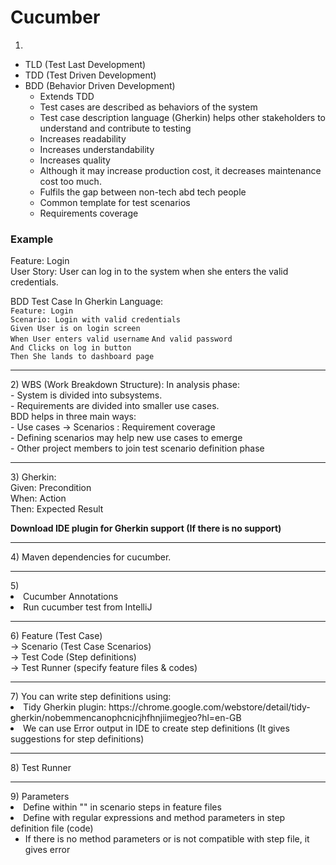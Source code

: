 # Cucumber
1)
- TLD (Test Last Development)
- TDD (Test Driven Development)
- BDD (Behavior Driven Development)
    - Extends TDD
    - Test cases are described as behaviors of the system
    - Test case description language (Gherkin) helps other stakeholders to understand and contribute to testing
    - Increases readability
    - Increases understandability
    - Increases quality
    - Although it may increase  production cost, it decreases maintenance cost too much.
    - Fulfils the gap between non-tech abd tech people
    - Common template for test scenarios
    - Requirements coverage
### Example
Feature: Login <br>
User Story: User can log in to the system when she enters the valid credentials.

BDD Test Case In Gherkin Language: <br>
`Feature: Login`<br>
`Scenario: Login with valid credentials`<br>
`Given User is on login screen`<br>
`When User enters valid username`
`And valid password`<br>
`And Clicks on log in button`<br>
`Then She lands to dashboard page`<br>

<hr>
2) WBS (Work Breakdown Structure): In analysis phase:<br>
    - System is divided into subsystems.<br> 
    - Requirements are divided into smaller use cases.<br> 
BDD helps in three main ways:<br>
- Use cases -> Scenarios : Requirement coverage <br>
- Defining scenarios may help new use cases to emerge <br>
- Other project members to join test scenario definition phase
<hr>
3) Gherkin:<br>
Given: Precondition <br>
When: Action <br>
Then: Expected Result <br>

<strong>Download IDE plugin for Gherkin support (If there is no support)</strong>
<hr>
4) Maven dependencies for cucumber.
<hr>
5) 
<li>Cucumber Annotations
<li>Run cucumber test from IntelliJ
<hr>
6) Feature (Test Case)  <br>
      -> Scenario (Test Case Scenarios) <br> 
            -> Test Code (Step definitions) <br>  
                  -> Test Runner (specify feature files & codes)
<hr>
7) You can write step definitions using:
<li>Tidy Gherkin plugin: https://chrome.google.com/webstore/detail/tidy-gherkin/nobemmencanophcnicjhfhnjiimegjeo?hl=en-GB
<li>We can use Error output in IDE to create step definitions (It gives suggestions for step definitions)
<hr>
8) Test Runner
<hr>
9) Parameters <br>
<li> Define within "" in scenario steps in feature files
<li>Define with regular expressions and method parameters in step definition file (code)
<ul>
<li>If there is no method parameters or is not compatible with step file, it gives error</li>
</ul>
</li>
<br>



